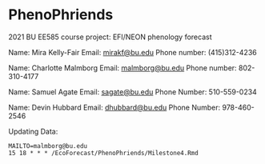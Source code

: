 # PhenoPhriends
2021 BU EE585 course project: EFI/NEON phenology forecast


Name: Mira Kelly-Fair
Email: mirakf@bu.edu
Phone number: (415)312-4236

Name: Charlotte Malmborg
Email: malmborg@bu.edu
Phone number: 802-310-4177

Name: Samuel Agate 
Email: sagate@bu.edu
Phone Number: 510-559-0234

Name: Devin Hubbard
Email: dhubbard@bu.edu
Phone Number: 978-460-2546


Updating Data:
```
MAILTO=malmborg@bu.edu
15 18 * * * /EcoForecast/PhenoPhriends/Milestone4.Rmd


```
